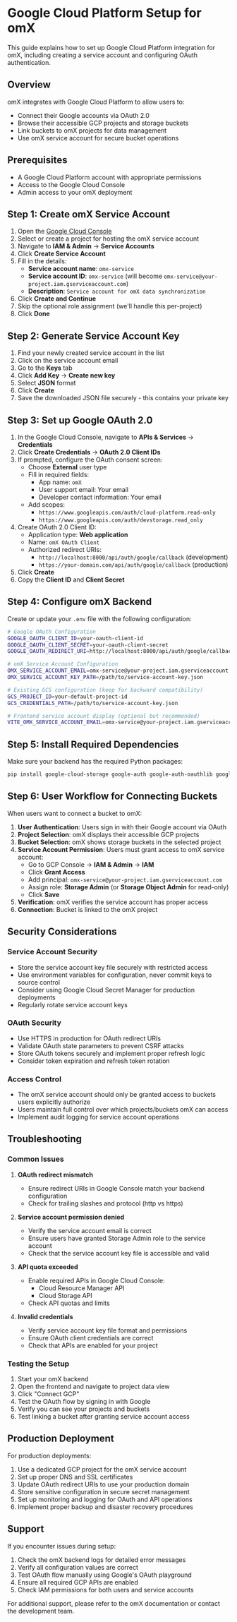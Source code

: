 # Google Cloud Platform Setup for omX

This guide explains how to set up Google Cloud Platform integration for omX, including creating a service account and configuring OAuth authentication.

## Overview

omX integrates with Google Cloud Platform to allow users to:
- Connect their Google accounts via OAuth 2.0
- Browse their accessible GCP projects and storage buckets
- Link buckets to omX projects for data management
- Use omX service account for secure bucket operations

## Prerequisites

- A Google Cloud Platform account with appropriate permissions
- Access to the Google Cloud Console
- Admin access to your omX deployment

## Step 1: Create omX Service Account

1. Open the [Google Cloud Console](https://console.cloud.google.com)
2. Select or create a project for hosting the omX service account
3. Navigate to **IAM & Admin** → **Service Accounts**
4. Click **Create Service Account**
5. Fill in the details:
   - **Service account name**: `omx-service`
   - **Service account ID**: `omx-service` (will become `omx-service@your-project.iam.gserviceaccount.com`)
   - **Description**: `Service account for omX data synchronization`
6. Click **Create and Continue**
7. Skip the optional role assignment (we'll handle this per-project)
8. Click **Done**

## Step 2: Generate Service Account Key

1. Find your newly created service account in the list
2. Click on the service account email
3. Go to the **Keys** tab
4. Click **Add Key** → **Create new key**
5. Select **JSON** format
6. Click **Create**
7. Save the downloaded JSON file securely - this contains your private key

## Step 3: Set up Google OAuth 2.0

1. In the Google Cloud Console, navigate to **APIs & Services** → **Credentials**
2. Click **Create Credentials** → **OAuth 2.0 Client IDs**
3. If prompted, configure the OAuth consent screen:
   - Choose **External** user type
   - Fill in required fields:
     - App name: `omX`
     - User support email: Your email
     - Developer contact information: Your email
   - Add scopes:
     - `https://www.googleapis.com/auth/cloud-platform.read-only`
     - `https://www.googleapis.com/auth/devstorage.read_only`
4. Create OAuth 2.0 Client ID:
   - Application type: **Web application**
   - Name: `omX OAuth Client`
   - Authorized redirect URIs:
     - `http://localhost:8000/api/auth/google/callback` (development)
     - `https://your-domain.com/api/auth/google/callback` (production)
5. Click **Create**
6. Copy the **Client ID** and **Client Secret**

## Step 4: Configure omX Backend

Create or update your `.env` file with the following configuration:

```bash
# Google OAuth Configuration
GOOGLE_OAUTH_CLIENT_ID=your-oauth-client-id
GOOGLE_OAUTH_CLIENT_SECRET=your-oauth-client-secret
GOOGLE_OAUTH_REDIRECT_URI=http://localhost:8000/api/auth/google/callback

# omX Service Account Configuration
OMX_SERVICE_ACCOUNT_EMAIL=omx-service@your-project.iam.gserviceaccount.com
OMX_SERVICE_ACCOUNT_KEY_PATH=/path/to/service-account-key.json

# Existing GCS configuration (keep for backward compatibility)
GCS_PROJECT_ID=your-default-project-id
GCS_CREDENTIALS_PATH=/path/to/service-account-key.json

# Frontend service account display (optional but recommended)
VITE_OMX_SERVICE_ACCOUNT_EMAIL=omx-service@your-project.iam.gserviceaccount.com
```

## Step 5: Install Required Dependencies

Make sure your backend has the required Python packages:

```bash
pip install google-cloud-storage google-auth google-auth-oauthlib google-cloud-resource-manager google-api-python-client
```

## Step 6: User Workflow for Connecting Buckets

When users want to connect a bucket to omX:

1. **User Authentication**: Users sign in with their Google account via OAuth
2. **Project Selection**: omX displays their accessible GCP projects
3. **Bucket Selection**: omX shows storage buckets in the selected project
4. **Service Account Permission**: Users must grant access to omX service account:
   - Go to GCP Console → **IAM & Admin** → **IAM**
   - Click **Grant Access**
   - Add principal: `omx-service@your-project.iam.gserviceaccount.com`
   - Assign role: **Storage Admin** (or **Storage Object Admin** for read-only)
   - Click **Save**
5. **Verification**: omX verifies the service account has proper access
6. **Connection**: Bucket is linked to the omX project

## Security Considerations

### Service Account Security
- Store the service account key file securely with restricted access
- Use environment variables for configuration, never commit keys to source control
- Consider using Google Cloud Secret Manager for production deployments
- Regularly rotate service account keys

### OAuth Security
- Use HTTPS in production for OAuth redirect URIs
- Validate OAuth state parameters to prevent CSRF attacks
- Store OAuth tokens securely and implement proper refresh logic
- Consider token expiration and refresh token rotation

### Access Control
- The omX service account should only be granted access to buckets users explicitly authorize
- Users maintain full control over which projects/buckets omX can access
- Implement audit logging for service account operations

## Troubleshooting

### Common Issues

1. **OAuth redirect mismatch**
   - Ensure redirect URIs in Google Console match your backend configuration
   - Check for trailing slashes and protocol (http vs https)

2. **Service account permission denied**
   - Verify the service account email is correct
   - Ensure users have granted Storage Admin role to the service account
   - Check that the service account key file is accessible and valid

3. **API quota exceeded**
   - Enable required APIs in Google Cloud Console:
     - Cloud Resource Manager API
     - Cloud Storage API
   - Check API quotas and limits

4. **Invalid credentials**
   - Verify service account key file format and permissions
   - Ensure OAuth client credentials are correct
   - Check that APIs are enabled for your project

### Testing the Setup

1. Start your omX backend
2. Open the frontend and navigate to project data view
3. Click "Connect GCP"
4. Test the OAuth flow by signing in with Google
5. Verify you can see your projects and buckets
6. Test linking a bucket after granting service account access

## Production Deployment

For production deployments:

1. Use a dedicated GCP project for the omX service account
2. Set up proper DNS and SSL certificates
3. Update OAuth redirect URIs to use your production domain
4. Store sensitive configuration in secure secret management
5. Set up monitoring and logging for OAuth and API operations
6. Implement proper backup and disaster recovery procedures

## Support

If you encounter issues during setup:

1. Check the omX backend logs for detailed error messages
2. Verify all configuration values are correct
3. Test OAuth flow manually using Google's OAuth playground
4. Ensure all required GCP APIs are enabled
5. Check IAM permissions for both users and service accounts

For additional support, please refer to the omX documentation or contact the development team.
